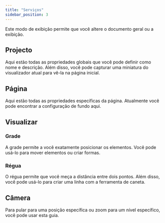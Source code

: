 ```yaml
---
title: "Serviços"
sidebar_position: 3
---
```


Este modo de exibição permite que você altere o documento geral ou a exibição.

## Projecto

Aqui estão todas as propriedades globais que você pode definir como nome e descrição. Além disso, você pode capturar uma miniatura do visualizador atual para vê-la na página inicial.

## Página

Aqui estão todas as propriedades específicas da página. Atualmente você pode encontrar a configuração de fundo aqui.

## Visualizar

### Grade

A grade permite a você exatamente posicionar os elementos. Você pode usá-lo para mover elementos ou criar formas.

### Régua

O régua permite que você meça a distância entre dois pontos. Além disso, você pode usá-lo para criar uma linha com a ferramenta de caneta.

## Câmera

Para pular para uma posição específica ou zoom para um nível específico, você pode usar esta guia.
